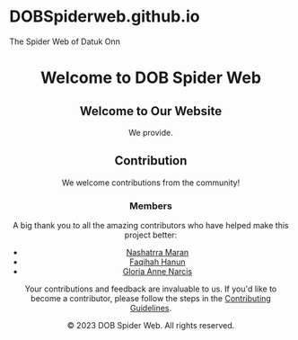 # DOBSpiderweb.github.io
The Spider Web of Datuk Onn
<!DOCTYPE html>
<html lang="en">
<head>
    <meta charset="UTF-8">
    <meta name="viewport" content="width=device-width, initial-scale=1.0">
   
</head>
<body>
    <header>
        <h1>Welcome to  DOB Spider Web</h1>
        <nav>
            
        
    


<main>
        <!-- Home section -->
        <section id="home">
            <h2>Welcome to Our Website</h2>
            <p>We provide.</p>
           <h2>Contribution</h2>

We welcome contributions from the community!



### Members

A big thank you to all the amazing contributors who have helped make this project better:

- [Nashatrra Maran](https://github.com/nashatrra)
- [Faqihah Hanun](https://github.com/LenVM1412)
- [Gloria Anne Narcis](https://github.com/octoez)

Your contributions and feedback are invaluable to us. If you'd like to become a contributor, please follow the steps in the [Contributing Guidelines](CONTRIBUTING.md).

            
            
     
        
     










<footer>
        <p>&copy; 2023 DOB Spider Web. All rights reserved.</p>
    </footer>
</html>
